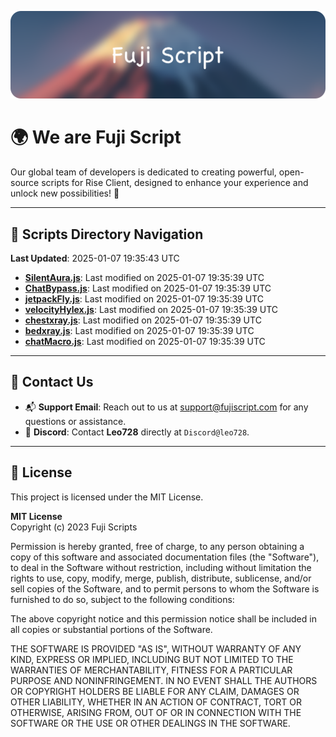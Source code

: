 ![Banner](.github/b.webp)

# 🌍 **We are Fuji Script**

Our global team of developers is dedicated to creating powerful, open-source scripts for Rise Client, designed to enhance your experience and unlock new possibilities! 🌟

---
<!-- SCRIPTS_NAVIGATION_START -->
## 📂 **Scripts Directory Navigation**

**Last Updated**: 2025-01-07 19:35:43 UTC

- **[SilentAura.js](scripts/SilentAura.js)**: Last modified on 2025-01-07 19:35:39 UTC
- **[ChatBypass.js](scripts/ChatBypass.js)**: Last modified on 2025-01-07 19:35:39 UTC
- **[jetpackFly.js](scripts/jetpackFly.js)**: Last modified on 2025-01-07 19:35:39 UTC
- **[velocityHylex.js](scripts/velocityHylex.js)**: Last modified on 2025-01-07 19:35:39 UTC
- **[chestxray.js](scripts/chestxray.js)**: Last modified on 2025-01-07 19:35:39 UTC
- **[bedxray.js](scripts/bedxray.js)**: Last modified on 2025-01-07 19:35:39 UTC
- **[chatMacro.js](scripts/chatMacro.js)**: Last modified on 2025-01-07 19:35:39 UTC

<!-- SCRIPTS_NAVIGATION_END -->

---

## 💬 **Contact Us**  
- 📬 **Support Email**: Reach out to us at [support@fujiscript.com](mailto:support@fujiscript.com) for any questions or assistance.  
- 💬 **Discord**: Contact **Leo728** directly at `Discord@leo728`.

---

## 📜 **License**

This project is licensed under the MIT License.  

**MIT License**  
Copyright (c) 2023 Fuji Scripts  

Permission is hereby granted, free of charge, to any person obtaining a copy of this software and associated documentation files (the "Software"), to deal in the Software without restriction, including without limitation the rights to use, copy, modify, merge, publish, distribute, sublicense, and/or sell copies of the Software, and to permit persons to whom the Software is furnished to do so, subject to the following conditions:  

The above copyright notice and this permission notice shall be included in all copies or substantial portions of the Software.  

THE SOFTWARE IS PROVIDED "AS IS", WITHOUT WARRANTY OF ANY KIND, EXPRESS OR IMPLIED, INCLUDING BUT NOT LIMITED TO THE WARRANTIES OF MERCHANTABILITY, FITNESS FOR A PARTICULAR PURPOSE AND NONINFRINGEMENT. IN NO EVENT SHALL THE AUTHORS OR COPYRIGHT HOLDERS BE LIABLE FOR ANY CLAIM, DAMAGES OR OTHER LIABILITY, WHETHER IN AN ACTION OF CONTRACT, TORT OR OTHERWISE, ARISING FROM, OUT OF OR IN CONNECTION WITH THE SOFTWARE OR THE USE OR OTHER DEALINGS IN THE SOFTWARE.  
